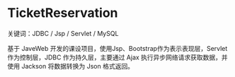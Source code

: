 # TicketReservation
关键词：JDBC / Jsp / Servlet / MySQL

基于 JaveWeb 开发的课设项⽬，使⽤Jsp、Bootstrap作为表⽰表现层，Servlet 作为控制层，JDBC 作为持久层，主要通过 Ajax 执⾏异步⽹络请求获取数据，并使⽤ Jackson 将数据转换为 Json 格式返回。
